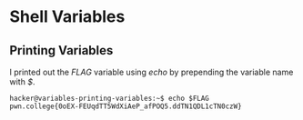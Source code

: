 # Shell Variables

## Printing Variables

I printed out the _FLAG_ variable using _echo_ by prepending the variable name with _$_.

    hacker@variables-printing-variables:~$ echo $FLAG
    pwn.college{0oEX-FEUqdTT5WdXiAeP_afPOQ5.ddTN1QDL1cTN0czW}


